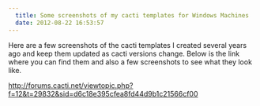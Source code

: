 ```yaml
---
  title: Some screenshots of my cacti templates for Windows Machines
  date: 2012-08-22 16:53:57
---
```


Here are a few screenshots of the cacti templates I created several
years ago and keep them updated as cacti versions change. Below is the
link where you can find them and also a few screenshots to see what they
look like.

<http://forums.cacti.net/viewtopic.php?f=12&t=29832&sid=d6c18e395cfea8fd44d9b1c21566cf00>
